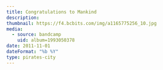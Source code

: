 ```yaml
---
title: Congratulations to Mankind
description: 
thumbnail: https://f4.bcbits.com/img/a1165775256_10.jpg
media:
  - source: bandcamp
    uid: album=1993050378
date: 2011-11-01
dateFormat: "%b %Y"
type: pirates-city
---
```

